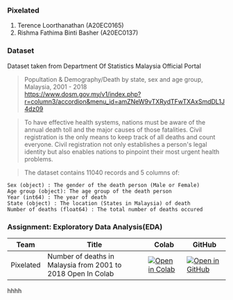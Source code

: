 ### Pixelated
1. Terence Loorthanathan (A20EC0165)
2. Rishma Fathima Binti Basher (A20EC0137)

### Dataset
Dataset taken from Department Of Statistics Malaysia Official Portal<br>
> Popultation & Demography/Death by state, sex and age group, Malaysia, 2001 - 2018<br>
> https://www.dosm.gov.my/v1/index.php?r=column3/accordion&menu_id=amZNeW9vTXRydTFwTXAxSmdDL1J4dz09
 
>To have effective health systems, nations must be aware of the annual death toll and the major causes of those fatalities. Civil registration is the only means to keep track of all deaths and count everyone. Civil registration not only establishes a person's legal identity but also enables nations to pinpoint their most urgent health problems.


>The dataset contains 11040 records and 5 columns of:

    Sex (object) : The gender of the death person (Male or Female)
    Age group (object): The age group of the death person
    Year (int64) : The year of death
    State (object) : The location (States in Malaysia) of death
    Number of deaths (float64) : The total number of deaths occured

### Assignment: Exploratory Data Analysis(EDA)


| Team | Title | Colab |  GitHub |
| ----- | ----- | ------ | ------ | 
| Pixelated | Number of deaths in Malaysia from 2001 to 2018 Open In Colab | [![Open in Colab](https://img.shields.io/static/v1?label=&message=Open%20in%20Colab&labelColor=grey&color=blue&logo=google-colab)](https://colab.research.google.com/drive/1TvgXI9-qQq-cnI5-RJnxaNOLM4hvBCta?usp=sharing#scrollTo=7F8DQl5dVJJ0) |[![Open in GitHub](https://img.shields.io/static/v1?label=&message=Open%20in%20GitHub&labelColor=grey&color=blue&logo=github)](https://github.com/drshahizan/Python_EDA/tree/main/Malaysia%20EDA/team%2014) |

hhhh
